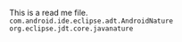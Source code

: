 This is a read me file.
<code>
<natures>
    <nature>com.android.ide.eclipse.adt.AndroidNature</nature>
    <nature>org.eclipse.jdt.core.javanature</nature>
</natures>
</code>
